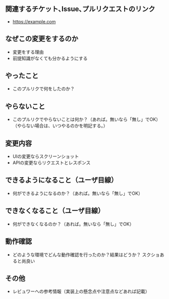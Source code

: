 ## 関連するチケット､Issue､プルリクエストのリンク

* https://example.com

## なぜこの変更をするのか

* 変更をする理由
* 前提知識がなくても分かるようにする

## やったこと

* このプルリクで何をしたのか？

## やらないこと

* このプルリクでやらないことは何か？（あれば。無いなら「無し」でOK）（やらない場合は、いつやるのかを明記する。）

## 変更内容

* UIの変更ならスクリーンショット
* APIの変更ならリクエストとレスポンス

## できるようになること（ユーザ目線）

* 何ができるようになるのか？（あれば。無いなら「無し」でOK）

## できなくなること（ユーザ目線）

* 何ができなくなるのか？（あれば。無いなら「無し」でOK）

## 動作確認

* どのような環境でどんな動作確認を行ったのか？結果はどうか？ スクショあると尚良い

## その他

* レビュワーへの参考情報（実装上の懸念点や注意点などあれば記載）

